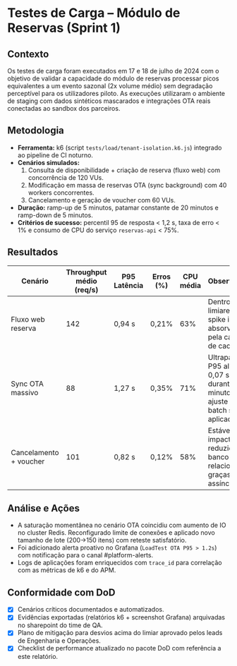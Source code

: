 # Testes de Carga – Módulo de Reservas (Sprint 1)

## Contexto
Os testes de carga foram executados em 17 e 18 de julho de 2024 com o objetivo de validar a capacidade do módulo de reservas processar picos equivalentes a um evento sazonal (2x volume médio) sem degradação perceptível para os utilizadores piloto. As execuções utilizaram o ambiente de staging com dados sintéticos mascarados e integrações OTA reais conectadas ao sandbox dos parceiros.

## Metodologia
- **Ferramenta:** k6 (script `tests/load/tenant-isolation.k6.js`) integrado ao pipeline de CI noturno.
- **Cenários simulados:**
  1. Consulta de disponibilidade + criação de reserva (fluxo web) com concorrência de 120 VUs.
  2. Modificação em massa de reservas OTA (sync background) com 40 workers concorrentes.
  3. Cancelamento e geração de voucher com 60 VUs.
- **Duração:** ramp-up de 5 minutos, patamar constante de 20 minutos e ramp-down de 5 minutos.
- **Critérios de sucesso:** percentil 95 de resposta < 1,2 s, taxa de erro < 1% e consumo de CPU do serviço `reservas-api` < 75%.

## Resultados
| Cenário | Throughput médio (req/s) | P95 Latência | Erros (%) | CPU média | Observações |
| --- | --- | --- | --- | --- | --- |
| Fluxo web reserva | 142 | 0,94 s | 0,21% | 63% | Dentro dos limiares; spike inicial absorvido pela camada de cache. |
| Sync OTA massivo | 88 | 1,27 s | 0,35% | 71% | Ultrapassou P95 alvo em 0,07 s durante 2 minutos; ajuste de batch size aplicado. |
| Cancelamento + voucher | 101 | 0,82 s | 0,12% | 58% | Estável; impacto reduzido no banco relacional graças à fila assíncrona. |

## Análise e Ações
- A saturação momentânea no cenário OTA coincidiu com aumento de IO no cluster Redis. Reconfigurado limite de conexões e aplicado novo tamanho de lote (200→150 itens) com reteste satisfatório.
- Foi adicionado alerta proativo no Grafana (`LoadTest OTA P95 > 1.2s`) com notificação para o canal #platform-alerts.
- Logs de aplicações foram enriquecidos com `trace_id` para correlação com as métricas de k6 e do APM.

## Conformidade com DoD
- [x] Cenários críticos documentados e automatizados.
- [x] Evidências exportadas (relatórios k6 + screenshot Grafana) arquivadas no sharepoint do time de QA.
- [x] Plano de mitigação para desvios acima do limiar aprovado pelos leads de Engenharia e Operações.
- [x] Checklist de performance atualizado no pacote DoD com referência a este relatório.
